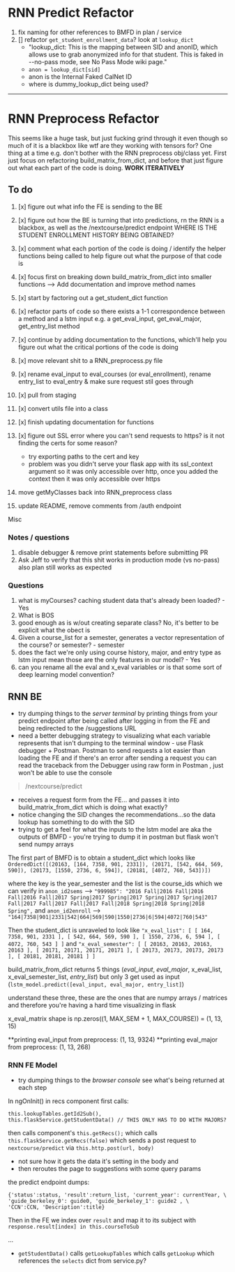
# RNN Predict Refactor

1. fix naming for other references to BMFD in plan / service
1. [] refactor `get_student_enrollment_data`?  look at `lookup_dict`
    - "lookup_dict: This is the mapping between SID and anonID, which allows use to grab anonymized info for that student. This is faked in --no-pass mode, see No Pass Mode wiki page."
    - `anon = lookup_dict[sid]`
    - anon is the Internal Faked CalNet ID
    - where is dummy_lookup_dict being used?

---


# RNN Preprocess Refactor

This seems like a huge task, but just fucking grind through it even though so much of it is a blackbox like wtf are they working with tensors for?  One thing at a time e.g. don't bother with the RNN preprocess obj/class yet.  First just focus on refactoring build_matrix_from_dict, and before that just figure out what each part of the code is doing.  **WORK ITERATIVELY**

## To do 

1. [x] figure out what info the FE is sending to the BE 
1. [x] figure out how the BE is turning that into predictions, rn the RNN is a blackbox, as well as the /nextcourse/predict endpoint
WHERE IS THE STUDENT ENROLLMENT HISTORY BEING OBTAINED? 
1. [x] comment what each portion of the code is doing / identify the helper functions being called to help figure out what the purpose of that code is
1. [x] focus first on breaking down build_matrix_from_dict into smaller functions --> Add documentation and improve method names
1. [x] start by factoring out a get_student_dict function
1. [x] refactor parts of code so there exists a 1-1 correspondence between a method and a lstm input e.g. a get_eval_input, get_eval_major, get_entry_list method
1. [x] continue by adding documentation to the functions, which'll help you figure out what the critical portions of the code is doing
1. [x] move relevant shit to a RNN_preprocess.py file 
1. [x] rename eval_input to eval_courses (or eval_enrollment), rename entry_list to eval_entry & make sure request stil goes through
1. [x] pull from staging
1. [x] convert utils file into a class
1. [x] finish updating documentation for functions
1. [x] figure out SSL error where you can't send requests to https?  is it not finding the certs for some reason?
    - try exporting paths to the cert and key
    - problem was you didn't serve your flask app with its ssl_context argument so it was only accessible over http, once you added the context then it was only accessible over https
1. move getMyClasses back into RNN_preprocess class

1. update README, remove comments from /auth endpoint

Misc 


### Notes / questions

1. disable debugger & remove print statements before submitting PR
1. Ask Jeff to verify that this shit works in production mode (vs no-pass) also plan still works as expected

### Questions

1. what is myCourses?  caching student data that's already been loaded? - Yes
1. What is BOS
1. good enough as is w/out creating separate class?  No, it's better to be explicit what the obect is
1. Given a course_list for a semester, generates a vector representation of the course? or semester? - semester
1. does the fact we're only using course history, major, and entry type as lstm input mean those are the only features in our model? - Yes
1. can you rename all the eval and x_eval variables or is that some sort of deep learning model convention?



## RNN BE  

- try dumping things to the *server terminal* by printing things from your predict endpoint after being called after logging in from the FE and being redirected to the /suggestions URL 
- need a better debugging strategy to visualizing what each variable represents that isn't dumping to the terminal window   - use Flask debugger + Postman.  Postman to send requests a lot easier than loading the FE and if there's an error after sending a request you can read the traceback from the Debugger using raw form in Postman , just won't be able to use the console

> /nextcourse/predict

- receives a request form from the FE... and passes it into build_matrix_from_dict which is doing what exactly?  
- notice changing the SID changes the recommendations...so the data lookup has something to do with the SID
- trying to get a feel for what the inputs to the lstm model are aka the outputs of BMFD - you're trying to dump it in postman but flask won't send numpy arrays

The first part of BMFD is to obtain a student_dict which looks like  `OrderedDict([(20163, [164, 7358, 901, 2331]), (20171, [542, 664, 569, 590]), (20173, [1550, 2736, 6, 594]), (20181, [4072, 760, 543])])`

where the key is the year_semester and the list is the course_ids which we can verify in `anon_id2sems` -->  `"999985": "2016 Fall|2016 Fall|2016 Fall|2016 Fall|2017 Spring|2017 Spring|2017 Spring|2017 Spring|2017 Fall|2017 Fall|2017 Fall|2017 Fall|2018 Spring|2018 Spring|2018 Spring",` and `anon_id2enroll` --> `"164|7358|901|2331|542|664|569|590|1550|2736|6|594|4072|760|543"`

Then the student_dict is unraveled to look like `"x_eval_list": [ [ 164, 7358, 901, 2331 ], [ 542, 664, 569, 590 ], [ 1550, 2736, 6, 594 ], [ 4072, 760, 543 ] ]` and  `"x_eval_semester": [ [ 20163, 20163, 20163, 20163 ], [ 20171, 20171, 20171, 20171 ], [ 20173, 20173, 20173, 20173 ], [ 20181, 20181, 20181 ] ]`

build_matrix_from_dict returns 5 things (*eval_input*, *eval_major*, x_eval_list, x_eval_semester_list, *entry_list*) but only 3 get used as input (`lstm_model.predict([eval_input, eval_major, entry_list]`) 

understand these three, these are the ones that are numpy arrays / matrices and therefore you're having a hard time visualizing in flask 

x_eval_matrix shape is np.zeros((1, MAX_SEM + 1, MAX_COURSE)) = (1, 13, 15)

**printing eval_input from preprocess:  (1, 13, 9324)
**printing eval_major from preprocess:  (1, 13, 268)


### RNN FE Model 

- try dumping things to the *browser console* see what's being returned at each step

In ngOnInit() in recs component first calls: 
```
this.lookupTables.getId2Sub(),
this.flaskService.getStudentData() // THIS ONLY HAS TO DO WITH MAJORS? 

``` 
then calls
component's `this.getRecs();` which calls `this.flaskService.getRecs(false)` 
which sends a post request to `nextcourse/predict`  via `this.http.post(url, body)` 

-  not sure how it gets the data it's setting in the body and 
- then reroutes the page to suggestions with some query params

the predict endpoint dumps:

```
{'status':status, 'result':return_list, 'current_year': currentYear, \
'guide_berkeley_0': guide0, 'guide_berkeley_1': guide2 , \
'CCN':CCN, 'Description':title}
```

Then in the FE we index over `result` and map it to its subject with `response.result[index] in this.courseToSub`

...
- `getStudentData()` calls `getLookupTables` which calls `getLookup` which references the `selects` dict from service.py?

